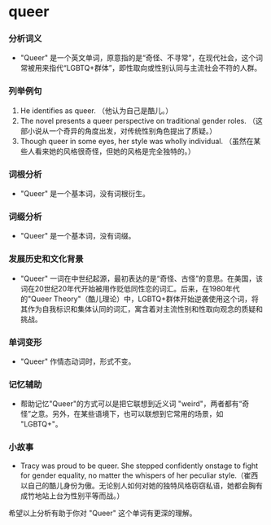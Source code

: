# queer

### 分析词义

  

*   "Queer" 是一个英文单词，原意指的是“奇怪、不寻常”，在现代社会，这个词常被用来指代“LGBTQ+群体”，即性取向或性别认同与主流社会不符的人群。

  

### 列举例句

  

1.  He identifies as queer. （他认为自己是酷儿。）
2.  The novel presents a queer perspective on traditional gender roles. （这部小说从一个奇异的角度出发，对传统性别角色提出了质疑。）
3.  Though queer in some eyes, her style was wholly individual. （虽然在某些人看来她的风格很奇怪，但她的风格是完全独特的。）

  

### 词根分析

  

*   "Queer" 是一个基本词，没有词根衍生。

  

### 词缀分析

  

*   "Queer" 是一个基本词，没有词缀。

  

### 发展历史和文化背景

  

*   "Queer" 一词在中世纪起源，最初表达的是“奇怪、古怪”的意思。在美国，该词在20世纪20年代开始被用作贬低同性恋的词汇。后来，在1980年代的"Queer Theory"（酷儿理论）中，LGBTQ+群体开始逆袭使用这个词，将其作为自我标识和集体认同的词汇，寓含着对主流性别和性取向观念的质疑和挑战。

  

### 单词变形

  

*   "Queer" 作情态动词时，形式不变。

  

### 记忆辅助

  

*   帮助记忆"Queer"的方式可以是把它联想到近义词 "weird"，两者都有“奇怪”之意。另外，在某些语境下，也可以联想到它常用的场景，如 "LGBTQ+"。

  

### 小故事

  

*   Tracy was proud to be queer. She stepped confidently onstage to fight for gender equality, no matter the whispers of her peculiar style.（崔西以自己的酷儿身份为傲。无论别人如何对她的独特风格窃窃私语，她都会胸有成竹地站上台为性别平等而战。）

  

希望以上分析有助于你对 "Queer" 这个单词有更深的理解。
